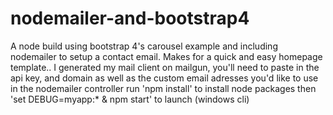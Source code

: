 # nodemailer-and-bootstrap4
A node build using bootstrap 4's carousel example and including nodemailer to setup a contact email. 
Makes for a quick and easy homepage template..
I generated my mail client on mailgun, you'll need to paste in the api key, and domain as well as the custom email adresses you'd like to use in the nodemailer controller
run 'npm install' to install node packages
then 'set DEBUG=myapp:* & npm start' to launch (windows cli)
